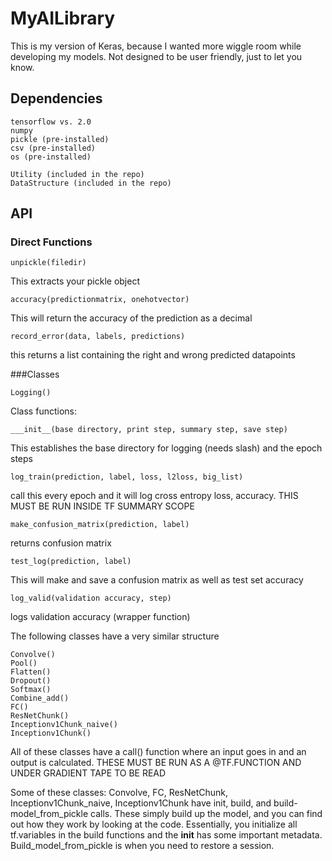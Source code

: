 # MyAILibrary
 
This is my version of Keras, because I wanted more wiggle room while developing my models. Not designed to be user friendly, just to let you know. 

## Dependencies
```
tensorflow vs. 2.0
numpy
pickle (pre-installed)
csv (pre-installed)
os (pre-installed)

Utility (included in the repo)
DataStructure (included in the repo)
```

## API

### Direct Functions

```
unpickle(filedir)
```
This extracts your pickle object


```
accuracy(predictionmatrix, onehotvector)
```
This will return the accuracy of the prediction as a decimal

```
record_error(data, labels, predictions)
```
this returns a list containing the right and wrong predicted datapoints


###Classes
```
Logging()
```
Class functions:

```
___init__(base directory, print step, summary step, save step)
```
This establishes the base directory for logging (needs slash) and the epoch steps

```
log_train(prediction, label, loss, l2loss, big_list)
```
call this every epoch and it will log cross entropy loss, accuracy. THIS MUST BE RUN INSIDE TF SUMMARY SCOPE

```
make_confusion_matrix(prediction, label)
```
returns confusion matrix

```
test_log(prediction, label)
```
This will make and save a confusion matrix as well as test set accuracy


```
log_valid(validation accuracy, step)
```
logs validation accuracy (wrapper function)


The following classes have a very similar structure
```
Convolve()
Pool()
Flatten()
Dropout()
Softmax()
Combine_add()
FC()
ResNetChunk()
Inceptionv1Chunk_naive()
Inceptionv1Chunk()
```

All of these classes have a call() function where an input goes in and an output is calculated. THESE MUST BE RUN AS A @TF.FUNCTION AND UNDER GRADIENT TAPE TO BE READ

Some of these classes: Convolve, FC, ResNetChunk, Inceptionv1Chunk_naive, Inceptionv1Chunk have init, build, and build-model_from_pickle calls. These simply build up the model, and you can find out how they work by looking at the code. Essentially, you initialize all tf.variables in the build functions and the __init__ has some important metadata. Build_model_from_pickle is when you need to restore a session. 

